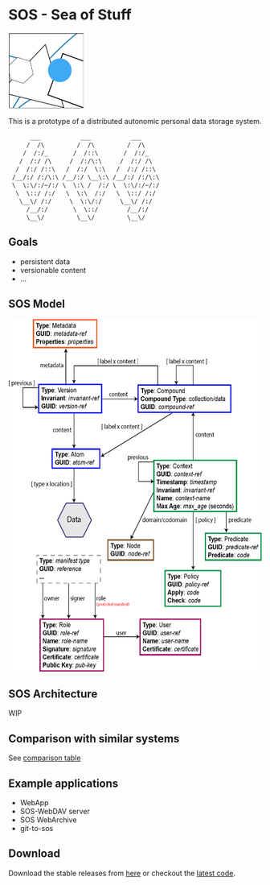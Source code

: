 # SOS - Sea of Stuff

<img src="images/icon.png" height="150" alt="SOS Icon" class="center">

This is a prototype of a distributed autonomic personal data storage system.

```
      ___           ___           ___
     /  /\         /  /\         /  /\
    /  /:/_       /  /::\       /  /:/_
   /  /:/ /\     /  /:/\:\     /  /:/ /\
  /  /:/ /::\   /  /:/  \:\   /  /:/ /::\
 /__/:/ /:/\:\ /__/:/ \__\:\ /__/:/ /:/\:\
 \  \:\/:/~/:/ \  \:\ /  /:/ \  \:\/:/~/:/
  \  \::/ /:/   \  \:\  /:/   \  \::/ /:/
   \__\/ /:/     \  \:\/:/     \__\/ /:/
     /__/:/       \  \::/        /__/:/
     \__\/         \__\/         \__\/
```

## Goals

- persistent data
- versionable content
- ...

## SOS Model

<img src="images/SOS-model.png" height="700" alt="SOS Model">


## SOS Architecture

WIP

## Comparison with similar systems

See [comparison table](comparison.htm)

## Example applications

- WebApp
- SOS-WebDAV server
- SOS WebArchive
- git-to-sos


## Download

Download the stable releases from [here](https://github.com/stacs-srg/sos/releases)
or checkout the [latest code](https://github.com/stacs-srg/sos).
